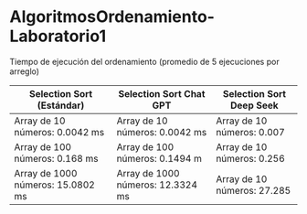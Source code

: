 # AlgoritmosOrdenamiento-Laboratorio1

Tiempo de ejecución del ordenamiento (promedio de 5 ejecuciones por arreglo)

| **Selection Sort (Estándar)**      | **Selection Sort Chat GPT**           | **Selection Sort  Deep Seek**  |
| -----------------------------------| --------------------------------------| -------------------------------| 
| Array de 10 números: 0.0042 ms     | Array de 10 números: 0.0042 ms        | Array de 10 números: 0.007     |
| Array de 100 números: 0.168 ms     | Array de 100 números: 0.1494 m        | Array de 10 números: 0.256     |
| Array de 1000 números: 15.0802 ms  | Array de 1000 números: 12.3324 ms     | Array de 10 números: 27.285    |

